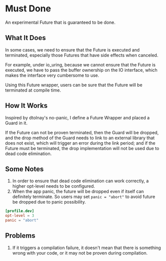 # Must Done
An experimental Future that is guaranteed to be done.

## What It Does
In some cases, we need to ensure that the Future is executed and terminated, especially those Futures that have side effects when canceled.

For example, under io_uring, because we cannot ensure that the Future is executed, we have to pass the buffer ownership on the IO interface, which makes the interface very cumbersome to use.

Using this Future wrapper, users can be sure that the Future will be terminated at compile time.

## How It Works
Inspired by dtolnay's no-panic, I define a Future Wrapper and placed a Guard in it.

If the Future can not be proven terminated, then the Guard will be dropped, and the drop method of the Guard needs to link to an external library that does not exist, which will trigger an error during the link period; and if the Future must be terminated, the drop implementation will not be used due to dead code elimination.

## Some Notes
1. In order to ensure that dead code elimination can work correctly, a higher opt-level needs to be configured.
2. When the app panic, the future will be dropped even if itself can definitely terminate. So users may set `panic = "abort"` to avoid future be dropped due to panic possibility.

```toml
[profile.dev]
opt-level = 3
panic = "abort"
```

## Problems
1. If it triggers a compilation failure, it doesn't mean that there is something wrong with your code, or it may not be proven during compilation.
